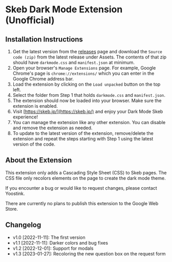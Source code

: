 # Skeb Dark Mode Extension (Unofficial)

## Installation Instructions

1. Get the latest version from the [releases](https://github.com/theyoostink/skeb-dark-mode/releases) page and download the `Source code (zip)` from the latest release under Assets. The contents of that zip should have `darkmode.css` and `manifest.json` at minimum.
2. Open your browser's `Manage Extensions` page. For example, Google Chrome's page is `chrome://extensions/` which you can enter in the Google Chrome address bar.
3. Load the extension by clicking on the `Load unpacked` button on the top left.
4. Select the folder from Step 1 that holds `darkmode.css` and `manifest.json`.
5. The extension should now be loaded into your browser. Make sure the extension is enabled.
6. Visit [https://skeb.jp/](https://skeb.jp/) and enjoy your Dark Mode Skeb experience!
7. You can manage the extension like any other extension. You can disable and remove the extension as needed.
8. To update to the latest version of the extension, remove/delete the extension and repeat the steps starting with Step 1 using the latest version of the code.

## About the Extension

This extension only adds a Cascading Style Sheet (CSS) to Skeb pages. The CSS file only recolors elements on the page to create the dark mode theme.

If you encounter a bug or would like to request changes, please contact Yoostink.

There are currently no plans to publish this extension to the Google Web Store.

## Changelog

- v1.0 [2022-11-11]: The first version
- v1.1 [2022-11-11]: Darker colors and bug fixes
- v1.2 [2022-12-01]: Support for modals
- v1.3 [2023-01-27]: Recoloring the new question box on the request form

